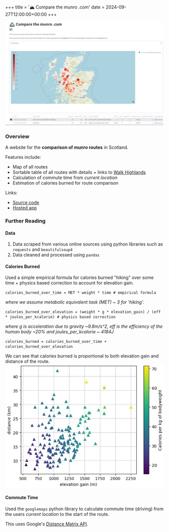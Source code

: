 +++
title = '🏔 Compare the munro .com'
date = 2024-09-27T12:00:00+00:00
+++

![homepage](app_pic.jpg)

### Overview

A website for the **comparison of munro routes** in Scotland. 

Features include:
- Map of all routes
- Sortable table of all routes with details + links to [Walk Highlands](https://walkhighlands.co.uk/)
- Calculation of commute time from _current location_
- Estimation of calories burned for route comparison

Links:
- [Source code](https://github.com/lewisharvey96/compare-the-munro-dotcom)
- [Hosted app](https://compare-the-munro-dotcom.streamlit.app/)



### Further Reading
#### Data
1. Data scraped from various online sources using python libraries such as `requests` and `beautifulsoup4`
2. Data cleaned and processed using `pandas`

#### Calories Burned
Used a simple empirical formula for calories burned "hiking" over some time + physics based correction
to account for elevation gain.

```
calories_burned_over_time = MET * weight * time # empirical formula
```
_where we assume metabolic equivalent task (MET) ~ 3 for 'hiking'._
```
calories_burned_over_elevation = (weight * g * elevation_gain) / (eff * joules_per_kcalorie) # physics based correction
```
_where g is acceleration due to gravity ~9.8m/s^2, eff is the efficiency of the human body ~20% 
and joules_per_kcalorie ~ 4184J_
```
calories_burned = calories_burned_over_time + calories_burned_over_elevation
```

We can see that calories burned is proportional to both elevation gain and distance of the route.
![fig](munro_post_figure.jpg)

#### Commute Time
Used the `googlemaps` python library to calculate commute time (driving) from the users _current location_ to the start
of the route.

This uses Google's [Distance Matrix API](https://developers.google.com/maps/documentation/distance-matrix/overview).
